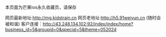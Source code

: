 本页面为芒果ios永久收藏页，请保存



网页最新地址:http://mg.kidstrain.cn
网页老地址:http://h5.91weiyun.cn (随时会被和谐)
客户连接：http://43.248.134.102:92/index/index/home?business_id=5&groupid=0&special=5&theme=05202d
